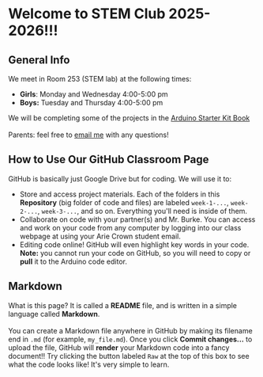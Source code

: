 # Welcome to STEM Club 2025-2026!!!

## General Info
We meet in Room 253 (STEM lab) at the following times:<ul>
<li><b>Girls</b>: Monday and Wednesday 4:00-5:00 pm</li>
<li><b>Boys:</b> Tuesday and Thursday 4:00-5:00 pm</li>
</ul>
We will be completing some of the projects in the <a href="https://www.eitkw.com/wp-content/uploads/2020/03/Arduino_Projects_Book.pdf?srsltid=AfmBOooP6QULIBW6AtcH75lCg9XHwDWHAwAWwKWO1ZQsvDMvkpbHm_Gu">
  Arduino Starter Kit Book
</a> <br><br>
Parents: feel free to <a href="mailto:aburke@ariecrown.org">email me</a>
 with any questions!




## How to Use Our GitHub Classroom Page
GitHub is basically just Google Drive but for coding. We will use it to: <ul>
<li>Store and access project materials. Each of the folders in this <b>Repository</b> (big folder of code and files) are labeled <code>week-1-...</code>, <code>week-2-...</code>, <code>week-3-...</code>, and so on. Everything you'll need is inside of them.</li>
<li>Collaborate on code with your partner(s) and Mr. Burke. You can access and work on your code from any computer by logging into our class webpage at <https://classroom.github.com/classrooms/238337690-ac-stem-club-classroom> using your Arie Crown student email.</li>
<li>Editing code online! GitHub will even highlight key words in your code. <b>Note:</b> you cannot run your code on GitHub, so you will need to copy or <b>pull</b> it to the Arduino code editor.</li>
</ul>
  
## Markdown
What is this page? It is called a <b>README</b> file, and is written in a simple language called <b>Markdown</b>.
<br><br>
You can create a Markdown file anywhere in GitHub by making its filename end in <code>.md</code> (for example, <code>my_file.md</code>). Once you click <b>Commit changes...</b> to upload the file, GitHub will <b>render</b> your Markdown code into a fancy document!! Try clicking the button labeled <code>Raw</code> at the top of this box to see what the code looks like! It's very simple to learn.
